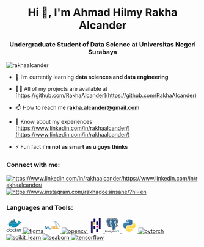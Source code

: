 <h1 align="center">Hi 👋, I'm Ahmad Hilmy Rakha Alcander</h1>
<h3 align="center">Undergraduate Student of Data Science at Universitas Negeri Surabaya</h3>

<p align="left"> <img src="https://komarev.com/ghpvc/?username=rakhaalcander&label=Profile%20views&color=0e75b6&style=flat" alt="rakhaalcander" /> </p>

- 🌱 I’m currently learning **data sciences and data engineering**

- 👨‍💻 All of my projects are available at [https://github.com/RakhaAlcander](https://github.com/RakhaAlcander)

- 📫 How to reach me **rakha.alcander@gmail.com**

- 📄 Know about my experiences [https://www.linkedin.com/in/rakhaalcander/](https://www.linkedin.com/in/rakhaalcander/)

- ⚡ Fun fact **i'm not as smart as u guys thinks**

<h3 align="left">Connect with me:</h3>
<p align="left">
<a href="https://linkedin.com/in/https://www.linkedin.com/in/rakhaalcander/https://www.linkedin.com/in/rakhaalcander/" target="blank"><img align="center" src="https://raw.githubusercontent.com/rahuldkjain/github-profile-readme-generator/master/src/images/icons/Social/linked-in-alt.svg" alt="https://www.linkedin.com/in/rakhaalcander/https://www.linkedin.com/in/rakhaalcander/" height="30" width="40" /></a>
<a href="https://instagram.com/https://www.instagram.com/rakhagoesinsane/?hl=en" target="blank"><img align="center" src="https://raw.githubusercontent.com/rahuldkjain/github-profile-readme-generator/master/src/images/icons/Social/instagram.svg" alt="https://www.instagram.com/rakhagoesinsane/?hl=en" height="30" width="40" /></a>
</p>

<h3 align="left">Languages and Tools:</h3>
<p align="left"> <a href="https://www.docker.com/" target="_blank" rel="noreferrer"> <img src="https://raw.githubusercontent.com/devicons/devicon/master/icons/docker/docker-original-wordmark.svg" alt="docker" width="40" height="40"/> </a> <a href="https://www.figma.com/" target="_blank" rel="noreferrer"> <img src="https://www.vectorlogo.zone/logos/figma/figma-icon.svg" alt="figma" width="40" height="40"/> </a> <a href="https://www.mysql.com/" target="_blank" rel="noreferrer"> <img src="https://raw.githubusercontent.com/devicons/devicon/master/icons/mysql/mysql-original-wordmark.svg" alt="mysql" width="40" height="40"/> </a> <a href="https://opencv.org/" target="_blank" rel="noreferrer"> <img src="https://www.vectorlogo.zone/logos/opencv/opencv-icon.svg" alt="opencv" width="40" height="40"/> </a> <a href="https://pandas.pydata.org/" target="_blank" rel="noreferrer"> <img src="https://raw.githubusercontent.com/devicons/devicon/2ae2a900d2f041da66e950e4d48052658d850630/icons/pandas/pandas-original.svg" alt="pandas" width="40" height="40"/> </a> <a href="https://www.postgresql.org" target="_blank" rel="noreferrer"> <img src="https://raw.githubusercontent.com/devicons/devicon/master/icons/postgresql/postgresql-original-wordmark.svg" alt="postgresql" width="40" height="40"/> </a> <a href="https://www.python.org" target="_blank" rel="noreferrer"> <img src="https://raw.githubusercontent.com/devicons/devicon/master/icons/python/python-original.svg" alt="python" width="40" height="40"/> </a> <a href="https://pytorch.org/" target="_blank" rel="noreferrer"> <img src="https://www.vectorlogo.zone/logos/pytorch/pytorch-icon.svg" alt="pytorch" width="40" height="40"/> </a> <a href="https://scikit-learn.org/" target="_blank" rel="noreferrer"> <img src="https://upload.wikimedia.org/wikipedia/commons/0/05/Scikit_learn_logo_small.svg" alt="scikit_learn" width="40" height="40"/> </a> <a href="https://seaborn.pydata.org/" target="_blank" rel="noreferrer"> <img src="https://seaborn.pydata.org/_images/logo-mark-lightbg.svg" alt="seaborn" width="40" height="40"/> </a> <a href="https://www.tensorflow.org" target="_blank" rel="noreferrer"> <img src="https://www.vectorlogo.zone/logos/tensorflow/tensorflow-icon.svg" alt="tensorflow" width="40" height="40"/> </a> </p>
